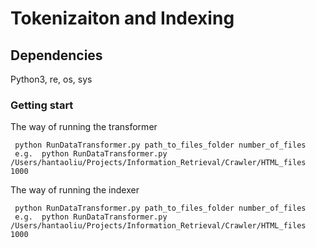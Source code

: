 # Tokenizaiton and Indexing

## Dependencies
Python3, re, os, sys

### Getting start
The way of running the transformer
```
 python RunDataTransformer.py path_to_files_folder number_of_files
 e.g.  python RunDataTransformer.py /Users/hantaoliu/Projects/Information_Retrieval/Crawler/HTML_files 1000
```

The way of running the indexer
```
 python RunDataTransformer.py path_to_files_folder number_of_files
 e.g.  python RunDataTransformer.py /Users/hantaoliu/Projects/Information_Retrieval/Crawler/HTML_files 1000
```
